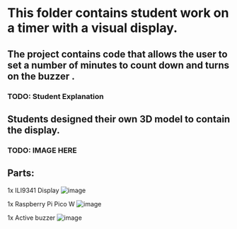# This folder contains student work on a timer with a visual display. 

## The project contains code that allows the user to set a number of minutes to count down and turns on the buzzer .

### TODO: Student Explanation

## Students designed their own 3D model to contain the display. 

### TODO: IMAGE HERE

## Parts:
1x ILI9341 Display
![image](https://github.com/user-attachments/assets/11f45265-66fe-46cf-a22f-383e92b4e70a)

1x Raspberry Pi Pico W
![image](https://github.com/user-attachments/assets/ee1c4ae6-b511-4bb8-9767-c9e890e2e41a)

1x Active buzzer
![image](https://github.com/user-attachments/assets/ddef2ea6-9f6a-4fef-8095-323644f3fd43)
